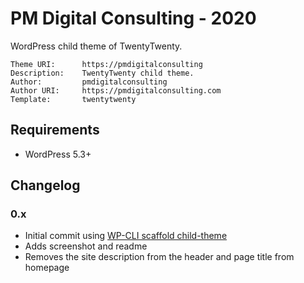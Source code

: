 PM Digital Consulting - 2020
============================

WordPress child theme of TwentyTwenty.

```
Theme URI:      https://pmdigitalconsulting
Description:    TwentyTwenty child theme.
Author:         pmdigitalconsulting
Author URI:     https://pmdigitalconsulting.com
Template:       twentytwenty
```

Requirements
------------
- WordPress 5.3+

Changelog
---------

### 0.x
- Initial commit using [WP-CLI scaffold child-theme](https://developer.wordpress.org/cli/commands/scaffold/child-theme/)
- Adds screenshot and readme
- Removes the site description from the header and page title from homepage